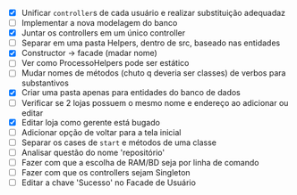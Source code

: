 - [x] Unificar `controller`s de cada usuário e realizar substituição adequadaz
- [ ] Implementar a nova modelagem do banco
- [x] Juntar os controllers em um único controller
- [ ] Separar em uma pasta Helpers, dentro de src, baseado nas entidades
- [x] Constructor -> facade (madar nome)
- [ ] Ver como ProcessoHelpers pode ser estático
- [ ] Mudar nomes de métodos (chuto q deveria ser classes) de verbos para substantivos
- [x] Criar uma pasta apenas para entidades do banco de dados 
- [ ] Verificar se 2 lojas possuem o mesmo nome e endereço ao adicionar ou editar
- [x] Editar loja como gerente está bugado
- [ ] Adicionar opção de voltar para a tela inicial
- [ ] Separar os cases de `start` e métodos de uma classe
- [ ] Analisar questão do nome 'repositório' 
- [ ] Fazer com que a escolha de RAM/BD seja por linha de comando
- [ ] Fazer com que os controllers sejam Singleton
- [ ] Editar a chave 'Sucesso' no Facade de Usuário